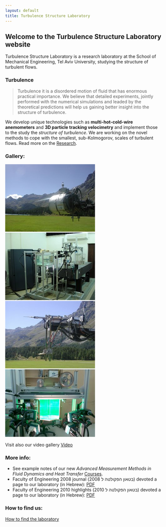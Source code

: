 ```yaml
---
layout: default
title: Turbulence Structure Laboratory
---
```


## Welcome to the Turbulence Structure Laboratory website

Turbulence Structure Laboratory is a research laboratory at the School of Mechanical Engineering, Tel Aviv University, studying the structure of turbulent flows. 

### Turbulence

>  Turbulence it is a disordered motion of fluid that has enormous practical importance. We believe that detailed experiments, jointly performed with the numerical simulations and leaded by the theoretical predictions will help us gaining better insight into the structure of turbulence. 


We develop unique technologies such as **multi-hot-cold-wire anemometers** and **3D particle tracking velocimetry** and implement those to the study the *structure of turbulence*. We are working on the novel methods to cope with the smallest, sub-Kolmogorov, scales of turbulent flows. Read more on the [Research](/research).  


### Gallery: 
![](images/calibration_in_situ.jpg)
![](images/lab.jpg)
![](images/theprobe.jpg)
![](images/cavity.jpg)

Visit also our video gallery [Video](/videogallery)



### More info:

* See example notes of our new *Advanced Measurement Methods in Fluid Dynamics and Heat Transfer* [Courses](/courses). 
* Faculty of Engineering 2008 journal (בטאון הפקולטה ל 2008) devoted a page to our laboratory (in Hebrew): [PDF](/files/Pagesfrom2008bitaon.pdf)
* Faculty of Engineering 2010 highlights (בטאון הפקולטה ל 2010) devoted a page to our laboratory (in Hebrew): [PDF](/files/Pagesfrom2010bitaon.pdf)


### How to find us:
[How to find the laboratory](/howtofindus)

